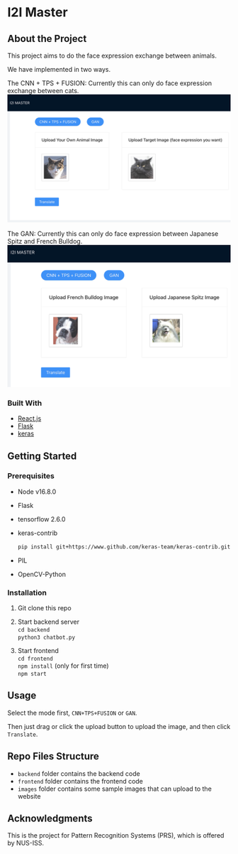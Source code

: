 # I2I Master

## About the Project

This project aims to do the face expression exchange between animals.

We have implemented in two ways.

The CNN + TPS + FUSION:
Currently this can only do face expression exchange between cats.
![cnn screenshot](cnn.png)

The GAN:
Currently this can only do face expression between Japanese Spitz and French Bulldog.
![gan screenshot](gan.png)

### Built With

* [React.js](https://reactjs.org/)
* [Flask](https://flask.palletsprojects.com/en/2.0.x/)
* [keras](https://keras.io/)

## Getting Started

### Prerequisites

* Node v16.8.0
* Flask
* tensorflow 2.6.0
* keras-contrib

    ```sh
    pip install git+https://www.github.com/keras-team/keras-contrib.git`
    ```

* PIL
* OpenCV-Python

### Installation

1. Git clone this repo

2. Start backend server \
`cd backend` \
`python3 chatbot.py`

3. Start frontend \
`cd frontend` \
`npm install` (only for first time) \
`npm start`

## Usage

Select the mode first, `CNN+TPS+FUSION` or `GAN`.

Then just drag or click the upload button to upload the image, and then click `Translate`.

## Repo Files Structure

* `backend` folder contains the backend code
* `frontend` folder contains the frontend code
* `images` folder contains some sample images that can upload to the website

## Acknowledgments

This is the project for Pattern Recognition Systems (PRS), which is offered by NUS-ISS.